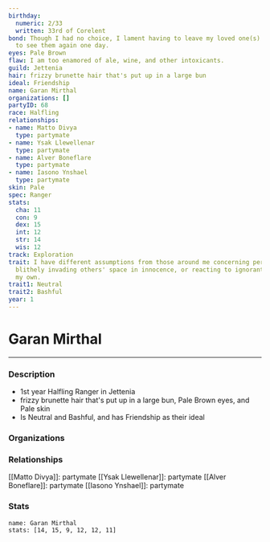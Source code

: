 ```yaml
---
birthday:
  numeric: 2/33
  written: 33rd of Corelent
bond: Though I had no choice, I lament having to leave my loved one(s) behind. I hope
  to see them again one day.
eyes: Pale Brown
flaw: I am too enamored of ale, wine, and other intoxicants.
guild: Jettenia
hair: frizzy brunette hair that's put up in a large bun
ideal: Friendship
name: Garan Mirthal
organizations: []
partyID: 68
race: Halfling
relationships:
- name: Matto Divya
  type: partymate
- name: Ysak Llewellenar
  type: partymate
- name: Alver Boneflare
  type: partymate
- name: Iasono Ynshael
  type: partymate
skin: Pale
spec: Ranger
stats:
  cha: 11
  con: 9
  dex: 15
  int: 12
  str: 14
  wis: 12
track: Exploration
trait: I have different assumptions from those around me concerning personal space,
  blithely invading others' space in innocence, or reacting to ignorant invasion of
  my own.
trait1: Neutral
trait2: Bashful
year: 1
---
```

# Garan Mirthal
---
### Description
- 1st year Halfling Ranger in Jettenia
- frizzy brunette hair that's put up in a large bun, Pale Brown eyes, and Pale skin
- Is Neutral and Bashful, and has Friendship as their ideal

### Organizations
### Relationships
[[Matto Divya]]: partymate
[[Ysak Llewellenar]]: partymate
[[Alver Boneflare]]: partymate
[[Iasono Ynshael]]: partymate
### Stats
```statblock
name: Garan Mirthal
stats: [14, 15, 9, 12, 12, 11]
```